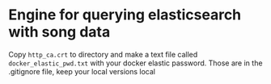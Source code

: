 # Engine for querying elasticsearch with song data

Copy `http_ca.crt` to directory and make a text file called `docker_elastic_pwd.txt` with your docker elastic password.
Those are in the .gitignore file, keep your local versions local
